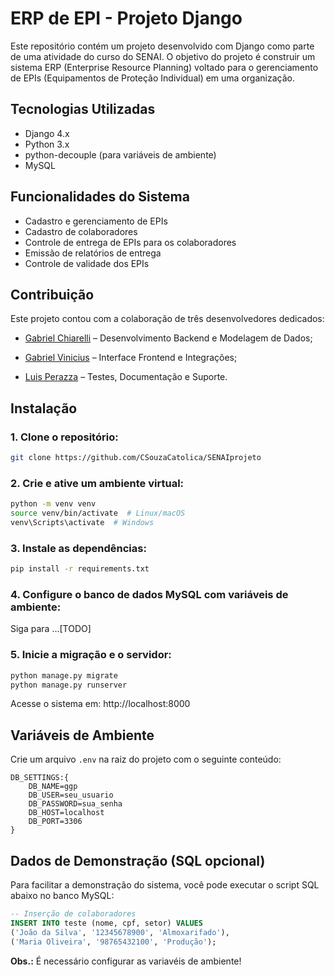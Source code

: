 # ERP de EPI - Projeto Django

Este repositório contém um projeto desenvolvido com Django como parte de uma atividade do curso do SENAI. O objetivo do projeto é construir um sistema ERP (Enterprise Resource Planning) voltado para o gerenciamento de EPIs (Equipamentos de Proteção Individual) em uma organização.


## Tecnologias Utilizadas

* Django 4.x
* Python 3.x
* python-decouple (para variáveis de ambiente)
* MySQL




## Funcionalidades do Sistema

* Cadastro e gerenciamento de EPIs  
* Cadastro de colaboradores 
* Controle de entrega de EPIs para os colaboradores  
* Emissão de relatórios de entrega  
* Controle de validade dos EPIs
## Contribuição

Este projeto contou com a colaboração de três desenvolvedores dedicados:

* [Gabriel Chiarelli](https://github.com/gaab0418) – Desenvolvimento Backend e Modelagem de Dados;

* [Gabriel Vinicius](https://github.com/GabrielGVCB)  – Interface Frontend e Integrações;

* [Luis Perazza](https://github.com/LuisPerazza)  – Testes, Documentação e Suporte.
## Instalação

### 1. Clone o repositório:
```bash
git clone https://github.com/CSouzaCatolica/SENAIprojeto
```
### 2. Crie e ative um ambiente virtual:
```bash
python -m venv venv
source venv/bin/activate  # Linux/macOS
venv\Scripts\activate  # Windows
```
### 3. Instale as dependências:
```bash
pip install -r requirements.txt
```
### 4. Configure o banco de dados MySQL com variáveis de ambiente:
Siga para ...[TODO]
### 5. Inicie a migração e o servidor:
```bash
python manage.py migrate
python manage.py runserver
```
Acesse o sistema em: http://localhost:8000
## Variáveis de Ambiente

Crie um arquivo `.env` na raiz do projeto com o seguinte conteúdo:

```
DB_SETTINGS:{
    DB_NAME=ggp
    DB_USER=seu_usuario
    DB_PASSWORD=sua_senha
    DB_HOST=localhost
    DB_PORT=3306
}
```


## Dados de Demonstração (SQL opcional)

Para facilitar a demonstração do sistema, você pode executar o script SQL abaixo no banco MySQL:

```sql
-- Inserção de colaboradores
INSERT INTO teste (nome, cpf, setor) VALUES
('João da Silva', '12345678900', 'Almoxarifado'),
('Maria Oliveira', '98765432100', 'Produção');
```

**Obs.:** É necessário configurar as variavéis de ambiente!
